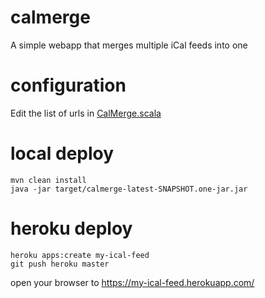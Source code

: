 # calmerge
A simple webapp that merges multiple iCal feeds into one

# configuration

Edit the list of urls in [CalMerge.scala](blob/master/src/main/scala/us/penrose/calmerge/CalMerge.scala)

# local deploy

    mvn clean install
    java -jar target/calmerge-latest-SNAPSHOT.one-jar.jar

# heroku deploy

    heroku apps:create my-ical-feed
    git push heroku master

open your browser to https://my-ical-feed.herokuapp.com/
